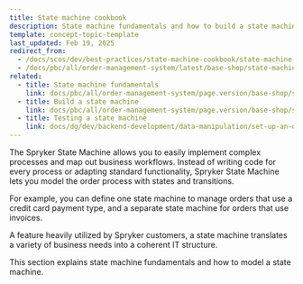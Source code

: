 ```yaml
---
title: State machine cookbook
description: State machine fundamentals and how to build a state machine that works for your Spryker project.
template: concept-topic-template
last_updated: Feb 19, 2025
redirect_from:
  - /docs/scos/dev/best-practices/state-machine-cookbook/state-machine-cookbook.html
  - /docs/pbc/all/order-management-system/latest/base-shop/state-machine-cookbook/state-machine-cookbook.html
related:
  - title: State machine fundamentals
    link: docs/pbc/all/order-management-system/page.version/base-shop/state-machine-cookbook/state-machine-cookbook-state-machine-fundamentals.html
  - title: Build a state machine
    link: docs/pbc/all/order-management-system/page.version/base-shop/state-machine-cookbook/state-machine-cookbook-build-a-state-machine.html
  - title: Testing a state machine
    link: docs/dg/dev/backend-development/data-manipulation/set-up-an-order-management-system.html
---
```


The Spryker State Machine allows you to easily implement complex processes and map out business workflows. Instead of writing code for every process or adapting standard functionality, Spryker State Machine lets you model the order process with states and transitions.

For example, you can define one state machine to manage orders that use a credit card payment type, and a separate state machine for orders that use invoices.

A feature heavily utilized by Spryker customers, a state machine translates a variety of business needs into a coherent IT structure.

This section explains state machine fundamentals and how to model a state machine.
